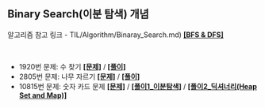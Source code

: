 ## Binary Search(이분 탐색) 개념

알고리즘 참고 링크 - TIL/Algorithm/Binaray_Search.md) **[[BFS & DFS]](https://github.com/GGamangCoder/TIL/blob/main/Algorithm/Binaray_Search.md)**

<br>

* 1920번 문제: 수 찾기 **[[문제]](https://www.acmicpc.net/problem/1920)** / **[[풀이]](1920.py)**
* 2805번 문제: 나무 자르기 **[[문제]](https://www.acmicpc.net/problem/2805)** / **[[풀이]](2805.py)**  
* 10815번 문제: 숫자 카드 문제 **[[문제]](https://www.acmicpc.net/problem/10815)** / **[[풀이1_이분탐색]](10815.py)** / **[[풀이2_딕셔너리(Heap Set and Map)]](10816.py)**  